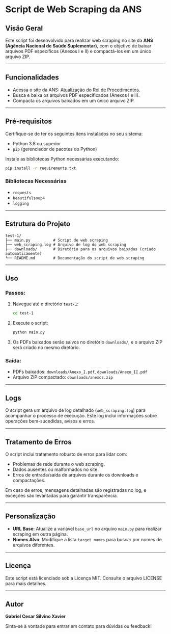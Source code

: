 # Script de Web Scraping da ANS

## Visão Geral

Este script foi desenvolvido para realizar web scraping no site da **ANS (Agência Nacional de Saúde Suplementar)**, com o objetivo de baixar arquivos PDF específicos (Anexos I e II) e compactá-los em um único arquivo ZIP.

---

## Funcionalidades

- Acessa o site da ANS: [Atualização do Rol de Procedimentos](https://www.gov.br/ans/pt-br/acesso-a-informacao/participacao-da-sociedade/atualizacao-do-rol-de-procedimentos).
- Busca e baixa os arquivos PDF especificados (Anexos I e II).
- Compacta os arquivos baixados em um único arquivo ZIP.

---

## Pré-requisitos

Certifique-se de ter os seguintes itens instalados no seu sistema:
- Python 3.8 ou superior
- `pip` (gerenciador de pacotes do Python)

Instale as bibliotecas Python necessárias executando:
```bash
pip install -r requirements.txt
```

### Bibliotecas Necessárias
- `requests`
- `beautifulsoup4`
- `logging`

---

## Estrutura do Projeto

```
test-1/
├── main.py          # Script de web scraping
├── web_scraping.log # Arquivo de log do web scraping
├── downloads/       # Diretório para os arquivos baixados (criado automaticamente)
└── README.md        # Documentação do script de web scraping
```

---

## Uso

### Passos:
1. Navegue até o diretório `test-1`:
   ```bash
   cd test-1
   ```
2. Execute o script:
   ```bash
   python main.py
   ```
3. Os PDFs baixados serão salvos no diretório `downloads/`, e o arquivo ZIP será criado no mesmo diretório.

### Saída:
- PDFs baixados: `downloads/Anexo_I.pdf`, `downloads/Anexo_II.pdf`
- Arquivo ZIP compactado: `downloads/anexos.zip`

---

## Logs

O script gera um arquivo de log detalhado (`web_scraping.log`) para acompanhar o processo de execução. Este log inclui informações sobre operações bem-sucedidas, avisos e erros.

---

## Tratamento de Erros

O script inclui tratamento robusto de erros para lidar com:
- Problemas de rede durante o web scraping.
- Dados ausentes ou malformados no site.
- Erros de entrada/saída de arquivos durante os downloads e compactações.

Em caso de erros, mensagens detalhadas são registradas no log, e exceções são levantadas para garantir transparência.

---

## Personalização

- **URL Base**: Atualize a variável `base_url` no arquivo `main.py` para realizar scraping em outra página.
- **Nomes Alvo**: Modifique a lista `target_names` para buscar por nomes de arquivos diferentes.

---

## Licença

Este script está licenciado sob a Licença MIT. Consulte o arquivo LICENSE para mais detalhes.

---

## Autor

**Gabriel Cesar Silvino Xavier**

Sinta-se à vontade para entrar em contato para dúvidas ou feedback!
